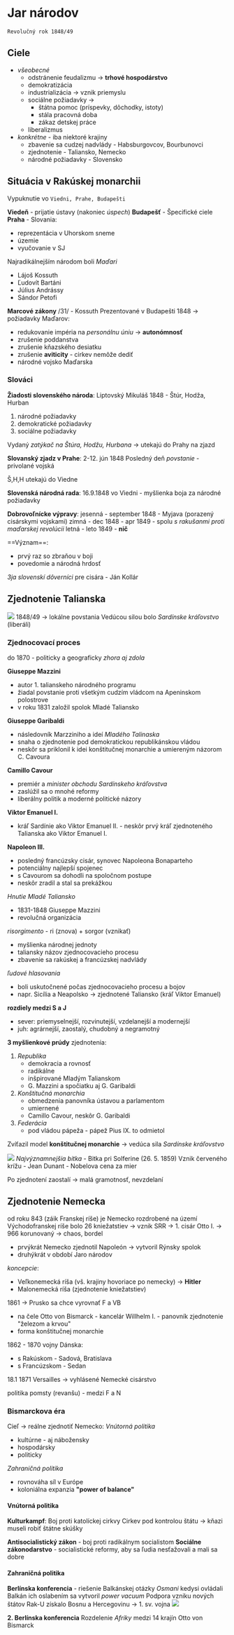# Jar národov
`Revolučný rok 1848/49`

## Ciele
- *všeobecné*
	- odstránenie feudalizmu ->  **trhové hospodárstvo**
	- demokratizácia
	- industrializácia -> vznik priemyslu
	- sociálne požiadavky -> 
		- štátna pomoc (príspevky, dôchodky, istoty)
		- stála pracovná doba
		- zákaz detskej práce
	- liberalizmus
- *konkrétne* - iba niektoré krajiny
	- zbavenie sa cudzej nadvlády - Habsburgovcov, Bourbunovci
	- zjednotenie - Taliansko, Nemecko
	- národné požiadavky - Slovensko

## Situácia v Rakúskej monarchii
Vypuknutie vo `Viedni, Prahe, Budapešti`

**Viedeň** - prijatie ústavy (nakoniec *úspech*)
**Budapešť** - Špecifické ciele
**Praha** - Slovania:
- reprezentácia v Uhorskom sneme
- územie
- vyučovanie v SJ

Najradikálnejším národom boli *Maďari*
- Lájoš Kossuth
- Ľudovít Bartáni
- Július Andrássy
- Sándor Petofi

**Marcové zákony** /31/ - Kossuth
Prezentované v Budapešti 1848 -> požiadavky Maďarov:
- redukovanie impéria na *personálnu úniu* -> **autonómnosť**
- zrušenie poddanstva
- zrušenie kňazského desiatku
- zrušenie **aviticity** - cirkev nemôže dediť
- národné vojsko Maďarska

### Slováci
**Žiadosti slovenského národa**:
Liptovský Mikuláš 1848 - Štúr, Hodža, Hurban
1. národné požiadavky
2. demokratické požiadavky
3. sociálne požiadavky

Vydaný *zatýkač na Štúra, Hodžu, Hurbana* -> utekajú do Prahy na zjazd

**Slovanský zjadz v Prahe**:
2-12. jún 1848
Posledný deň *povstanie* - privolané vojská

Š,H,H utekajú do Viedne

**Slovenská národná rada**:
16.9.1848 vo Viedni - myšlienka boja za národné požiadavky

**Dobrovoľnícke výpravy**:
jesenná - september 1848 - Myjava (porazený cisárskymi vojskami)
zimná - dec 1848 - apr 1849 - spolu *s rakušanmi proti maďarskej revolúcii*
letná - leto 1849 - **nič**

==Význam==:
- prvý raz so zbraňou v boji
- povedomie a národná hrdosť

*3ja slovenskí dôverníci* pre cisára - Ján Kollár

## Zjednotenie Talianska
![](taliansko-zjednotenie.png)
1848/49 -> lokálne povstania
Vedúcou silou bolo *Sardínske kráľovstvo* (liberáli)

### Zjednocovací proces
do 1870 - politicky a geograficky *zhora aj zdola*

**Giuseppe Mazzini**
- autor 1. talianskeho národného programu
- žiadal povstanie proti všetkým cudzím vládcom na Apeninskom polostrove
- v roku 1831 založil spolok Mladé Taliansko

**Giuseppe Garibaldi**
- následovník Marzziniho a ideí *Mladého Talinaska*
- snaha o zjednotenie pod demokratickou republikánskou vládou
- neskôr sa priklonil k idei konštitučnej monarchie a umiereným názorom C. Cavoura

**Camillo Cavour**
- premiér a *minister obchodu Sardínskeho kráľovstva*
- zaslúžil sa o mnohé reformy
- liberálny politik a moderné politické názory

**Viktor Emanuel I.**
- kráľ Sardínie ako Viktor Emanuel II. - neskôr prvý kráľ zjednoteného Talianska ako Viktor Emanuel I.

**Napoleon III.**
- posledný francúzsky cisár, synovec Napoleona Bonaparteho
- potenciálny najlepší spojenec
- s Cavourom sa dohodli na spoločnom postupe
- neskôr zradil a stal sa prekážkou

*Hnutie Mladé Taliansko*
- 1831-1848 Giuseppe Mazzini
- revolučná organizácia

*risorgimento* - ri (znova) + sorgor (vznikať)
- myšlienka národnej jednoty
- taliansky názov zjednocovacieho procesu
- zbavenie sa rakúskej a francúzskej nadvlády

*ľudové hlasovania*
- boli uskutočnené počas zjednocovacieho procesu a bojov 
- napr. Sicília a Neapolsko -> zjednotené Taliansko (kráľ Viktor Emanuel)

**rozdiely medzi S a J**
- sever: priemyselnejší, rozvinutejší, vzdelanejší a modernejší
- juh: agrárnejší, zaostalý, chudobný a negramotný

**3 myšlienkové prúdy** zjednotenia:
1. *Republika*
	- demokracia a rovnosť
	- radikálne
	- inšpirované Mladým Talianskom
	- G. Mazzini a spočiatku aj G. Garibaldi
2. *Konštitučná monarchia*
	- obmedzenia panovníka ústavou a parlamentom
	- umiernené
	- Camillo Cavour, neskôr G. Garibaldi
3. *Federácia*
	- pod vládou pápeža - pápež Pius IX. to odmietol

Zvíťazil model **konštitučnej monarchie** -> vedúca sila *Sardínske kráľovstvo*

![](taliansko-zjednotenie-bitky.png)
*Najvýznamnejšia bitka* - Bitka pri Solferine (26. 5. 1859)
Vznik červeného krížu - Jean Dunant - Nobelova cena za mier

Po zjednotení zaostalí -> malá gramotnosť, nevzdelaní

## Zjednotenie Nemecka
od roku 843 (záik Franskej ríše) je Nemecko rozdrobené
na území Východofranskej ríše bolo 26 kniežatstiev -> vznik SRR -> 1. cisár Otto I. -> 966 korunovaný -> chaos, bordel
- prvýkrát Nemecko zjednotil Napoleón -> vytvoril Rýnsky spolok
- druhýkrát v období Jaro národov

*koncepcie*:
- Veľkonemecká ríša (vš. krajiny hovoriace po nemecky) -> **Hitler**
- Malonemecká ríša (zjednotenie kniežatstiev)

1861 -> Prusko sa chce vyrovnať F a VB
- na čele Otto von Bismarck - kancelár
Willhelm I. - panovník
zjednotenie "železom a krvou"
- forma konštitučnej monarchie

1862 - 1870 vojny Dánska:
- s Rakúskom - Sadová, Bratislava
- s Francúzskom - Sedan

18.1 1871 Versailles -> vyhlásené Nemecké cisárstvo

politika pomsty (revanšu) - medzi F a N

### Bismarckova éra
Cieľ -> reálne zjednotiť Nemecko:
*Vnútorná politika*
- kultúrne - aj nábožensky
- hospodársky
- politicky

*Zahraničná politika*
- rovnováha síl v Európe
- koloniálna expanzia
**"power of balance"**

#### Vnútorná politika
**Kulturkampf**:
Boj proti katolíckej cirkvy
Cirkev pod kontrolou štátu -> kňazi museli robiť štátne skúšky

**Antisocialistický zákon** - boj proti radikálnym socialistom
**Sociálne zákonodarstvo** - socialistické reformy, aby sa ľudia nesťažovali a mali sa dobre

#### Zahraničná politika
**Berlínska konferencia** - riešenie Balkánskej otázky
*Osmani* kedysi ovládali Balkán ich oslabením sa vytvoril *power vacuum*
Podpora vzniku nových štátov
Rak-U získalo Bosnu a Hercegovinu -> 1. sv. vojna
![](balkánsky-power-vacuum.png)

**2. Berlínska konferencia**
Rozdelenie *Afriky* medzi 14 krajín
Otto von Bismarck 